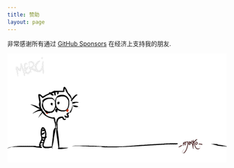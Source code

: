 ```yaml
---
title: 赞助
layout: page
---
```


非常感谢所有通过 [GitHub Sponsors](https://github.com/sponsors/egoist) 在经济上支持我的朋友.

<img src="../../assets/images/thanks.gif" width="550" height="250" alt="thanks in multiple languages" />

<Sponsors v-for="group in $page.groupedSponsors" :tier="group.tier" :sponsors="group.sponsors" />

<script setup>
import Sponsors from '$src/components/Sponsors.vue'
</script>
